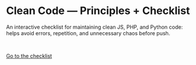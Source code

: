 # Clean Code — Principles + Checklist

An interactive checklist for maintaining clean JS, PHP, and Python code: helps avoid errors, repetition, and unnecessary chaos before push.

[](<img src="images/img-1.png" width="800px" alt="img">)
<br>
[](<img src="images/img-2.png" width="800px" alt="img">)

 [Go to the checklist](https://ovcharovcoder.github.io/clean-code-checklist)
